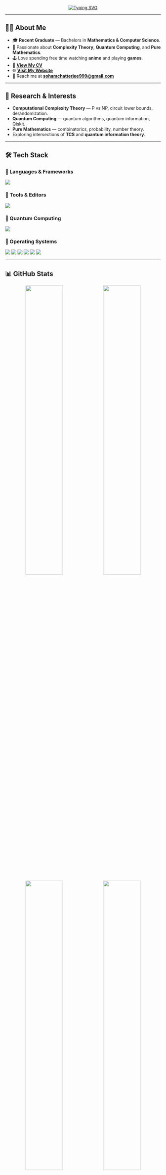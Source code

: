 <!-- Typing SVG Animation -->
<p align="center">
  <a href="https://sohamch08.github.io">
    <img src="https://readme-typing-svg.herokuapp.com?font=Fira+Code&size=26&duration=3000&pause=800&color=00F7FF&center=true&vCenter=true&width=600&lines=Hi+%F0%9F%91%8B%2C+I'm+Soham+Chatterjee;Math+%26+Theoretical+CS+Enthusiast;Complexity+Theory+Explorer;Anime+Lover" alt="Typing SVG" />
  </a>
</p>

---

## 👨‍💻 About Me
- 🎓 **Recent Graduate** — Bachelors in **Mathematics & Computer Science**.
- 🧠 Passionate about **Complexity Theory**, **Quantum Computing**, and **Pure Mathematics**.
- 🕹️ Love spending free time watching **anime** and playing **games**.
- 📄 [**View My CV**](https://sohamch08.github.io/assets/cv.pdf)
- 🌐 [**Visit My Website**](https://sohamch08.github.io)
- 📧 Reach me at **sohamchatterjee999@gmail.com**

---

## 🚀 Research & Interests
- **Computational Complexity Theory** — P vs NP, circuit lower bounds, derandomization.
- **Quantum Computing** — quantum algorithms, quantum information, Qiskit.
- **Pure Mathematics** — combinatorics, probability, number theory.
- Exploring intersections of **TCS** and **quantum information theory**.

---

## 🛠️ Tech Stack

### 🔹 Languages & Frameworks
<p>
  <img src="https://skillicons.dev/icons?i=python,java,haskell,html,css,latex,markdown,bash" />
</p>

### 🔹 Tools & Editors
<p>
  <img src="https://skillicons.dev/icons?i=git,vscode,neovim,obsidian,gimp" />
</p>

### 🔹 Quantum Computing
<p>
  <img src="https://img.shields.io/badge/Qiskit-6929C4?style=for-the-badge&logo=Qiskit&logoColor=white" />
</p>

### 🔹 Operating Systems
<p>
  <img src="https://img.shields.io/badge/Debian-D70A53?style=for-the-badge&logo=debian&logoColor=white" />
  <img src="https://img.shields.io/badge/Arch_Linux-1793D1?style=for-the-badge&logo=arch-linux&logoColor=white" />
  <img src="https://img.shields.io/badge/Linux%20Mint-87CF3E?style=for-the-badge&logo=linux-mint&logoColor=white" />
  <img src="https://img.shields.io/badge/Fedora-294172?style=for-the-badge&logo=fedora&logoColor=white" />
  <img src="https://img.shields.io/badge/Pop!_OS-48B9C7?style=for-the-badge&logo=popos&logoColor=white" />
  <img src="https://img.shields.io/badge/Manjaro-35BF5C?style=for-the-badge&logo=manjaro&logoColor=white" />
</p>

---

## 📊 GitHub Stats

<p align="center">
  <img width="49%" src="https://github-readme-stats.vercel.app/api?username=sohamch08&show_icons=true&theme=tokyonight&hide_border=true" />
  <img width="49%" src="https://github-readme-stats.vercel.app/api/top-langs/?username=sohamch08&layout=compact&theme=tokyonight&hide_border=true" />
</p>

<p align="center">
  <img width="49%" src="https://github-readme-streak-stats.herokuapp.com?user=sohamch08&theme=tokyonight&hide_border=true" />
  <img width="49%" src="https://github-readme-activity-graph.vercel.app/graph?username=sohamch08&theme=tokyo-night&hide_border=true" />
</p>

---

## 🎮 Fun Side of Me
> _"Mathematics is my work, anime is my escape, and gaming is my therapy."_  
- 🎧 Favorite Anime: **Steins;Gate**, **Death Note**, **Attack on Titan**  
- 🎮 Currently Playing: **Elden Ring**, **Hollow Knight**

---

## 🔗 Connect With Me
<p align="center">
  <a href="https://sohamch08.github.io"><img src="https://img.shields.io/badge/🌐 Website-4285F4?style=for-the-badge&logo=google-chrome&logoColor=white" /></a>
  <a href="mailto:sohamchatterjee999@gmail.com"><img src="https://img.shields.io/badge/Gmail-D14836?style=for-the-badge&logo=gmail&logoColor=white" /></a>
</p>

---

<p align="center">
  <img src="https://komarev.com/ghpvc/?username=sohamch08&label=Profile+Views&color=blue&style=flat" alt="Profile Views" />
</p>

<!---
sohamyagami/sohamyagami is a ✨ special ✨ repository because its `README.md` appears on your GitHub profile.
--->
